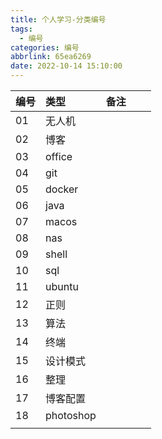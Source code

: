 ```yaml
---
title: 个人学习-分类编号
tags:
  - 编号
categories: 编号
abbrlink: 65ea6269
date: 2022-10-14 15:10:00
---
```


| 编号 | 类型   | 备注 |      |      |
| ---- | :----- | ---- | ---- | ---- |
| 01   | 无人机 |      |      |      |
| 02   | 博客   |      |      |      |
| 03   | office    |      |      |      |
| 04   | git |      |      |      |
| 05   | docker   |      |      |      |
| 06   | java  |      |      |      |
| 07   | macos    |      |      |      |
| 08   | nas  |      |      |      |
| 09   | shell    |      |      |      |
| 10   | sql |      |      |      |
| 11   | ubuntu       |      |      |      |
| 12   | 正则 |      |      |      |
| 13   | 算法 |      |      |      |
| 14   | 终端 |      |      |      |
| 15   | 设计模式 |      |      |      |
| 16   | 整理 |      |      |      |
| 17   | 博客配置 |      |      |      |
| 18   | photoshop |      |      |      |
|      |        |      |      |      |
